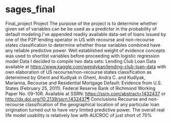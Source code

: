 # sages_final
Final_project
Project
The purpose of the project is to determine whether given set of variables can be be used as a predictor in the probability of default modeling.I've appended readily available data-set of loans issued by one of the P2P lending operator in US with recourse and non-recourse states classification to determine whether those variables combined have any reliable predictive power. Well established weight of evidence concepts was used to shortlist variables before proceeding with logistic regression model
Data
I decided to compile two data sets: Lending Club Loan Data available at https://www.kaggle.com/wendykan/lending-club-loan-data with own elaboration of US recourse/non-recourse states classification as determined by Ghent and Kudlyak in Ghent, Andra C. and Kudlyak, Marianna, Recourse and Residential Mortgage Default: Evidence from U.S. States (February 25, 2011). Federal Reserve Bank of Richmond Working Paper No. 09-10R. Available at SSRN: https://ssrn.com/abstract=1432437 or http://dx.doi.org/10.2139/ssrn.1432437¶
Conclusions
Recourse and non-recourse classification of the geographical location of any particular loan origination turned out to have very limited predictive power. The overall real life model usability is relatively low with AUCROC of just short of 70%
